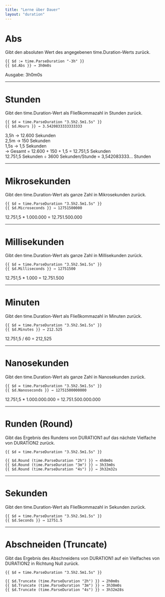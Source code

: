 ```yaml
---
title: "Lerne über Dauer"
layout: "duration"
---
```


# Abs
Gibt den absoluten Wert des angegebenen time.Duration-Werts zurück.

```
{{ $d := time.ParseDuration "-3h" }}
{{ $d.Abs }} → 3h0m0s
```
Ausgabe: 3h0m0s
___

# Stunden
Gibt den time.Duration-Wert als Fließkommazahl in Stunden zurück.

```
{{ $d = time.ParseDuration "3.5h2.5m1.5s" }}
{{ $d.Hours }} → 3.5420833333333333
```
3,5h → 12.600 Sekunden  
2,5m → 150 Sekunden  
1,5s → 1,5 Sekunden  
→ Gesamt = 12.600 + 150 + 1,5 = 12.751,5 Sekunden  
12.751,5 Sekunden ÷ 3600 Sekunden/Stunde = 3,542083333... Stunden
___

# Mikrosekunden
Gibt den time.Duration-Wert als ganze Zahl in Mikrosekunden zurück.

```
{{ $d = time.ParseDuration "3.5h2.5m1.5s" }}
{{ $d.Microseconds }} → 12751500000
```
12.751,5 * 1.000.000 = 12.751.500.000
___

# Millisekunden
Gibt den time.Duration-Wert als ganze Zahl in Millisekunden zurück.

```
{{ $d = time.ParseDuration "3.5h2.5m1.5s" }}
{{ $d.Milliseconds }} → 12751500
```
12.751,5 * 1.000 = 12.751.500
___

# Minuten
Gibt den time.Duration-Wert als Fließkommazahl in Minuten zurück.

```
{{ $d = time.ParseDuration "3.5h2.5m1.5s" }}
{{ $d.Minutes }} → 212.525
```
12.751,5 / 60 = 212,525
___

# Nanosekunden
Gibt den time.Duration-Wert als ganze Zahl in Nanosekunden zurück.

```
{{ $d = time.ParseDuration "3.5h2.5m1.5s" }}
{{ $d.Nanoseconds }} → 12751500000000
```
12.751,5 * 1.000.000.000 = 12.751.500.000.000
___

# Runden (Round)
Gibt das Ergebnis des Rundens von DURATION1 auf das nächste Vielfache von DURATION2 zurück.

```
{{ $d = time.ParseDuration "3.5h2.5m1.5s" }}

{{ $d.Round (time.ParseDuration "2h") }} → 4h0m0s
{{ $d.Round (time.ParseDuration "3m") }} → 3h33m0s
{{ $d.Round (time.ParseDuration "4s") }} → 3h32m32s
```
___

# Sekunden
Gibt den time.Duration-Wert als Fließkommazahl in Sekunden zurück.

```
{{ $d = time.ParseDuration "3.5h2.5m1.5s" }}
{{ $d.Seconds }} → 12751.5
```
___

# Abschneiden (Truncate)
Gibt das Ergebnis des Abschneidens von DURATION1 auf ein Vielfaches von DURATION2 in Richtung Null zurück.

```
{{ $d = time.ParseDuration "3.5h2.5m1.5s" }}

{{ $d.Truncate (time.ParseDuration "2h") }} → 2h0m0s
{{ $d.Truncate (time.ParseDuration "3m") }} → 3h30m0s
{{ $d.Truncate (time.ParseDuration "4s") }} → 3h32m28s
```